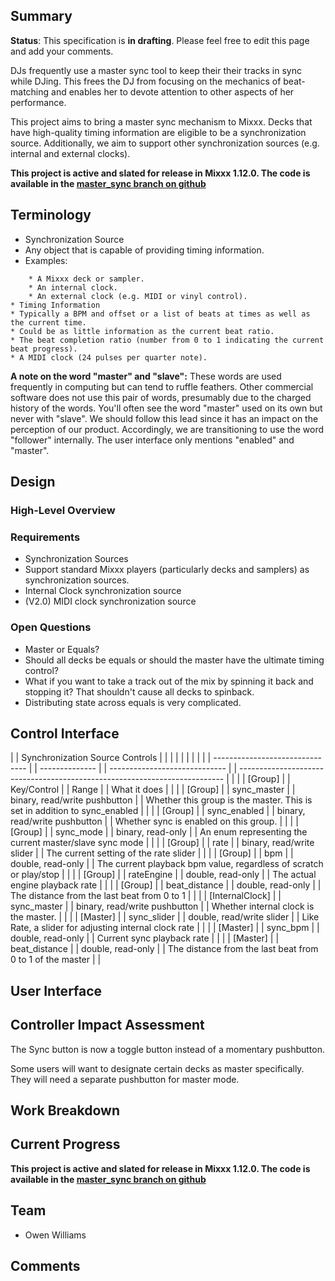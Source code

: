 ## Summary

**Status**: This specification is **in drafting**. Please feel free to
edit this page and add your comments.

DJs frequently use a master sync tool to keep their their tracks in sync
while DJing. This frees the DJ from focusing on the mechanics of
beat-matching and enables her to devote attention to other aspects of
her performance.

This project aims to bring a master sync mechanism to Mixxx. Decks that
have high-quality timing information are eligible to be a
synchronization source. Additionally, we aim to support other
synchronization sources (e.g. internal and external clocks).

**This project is active and slated for release in Mixxx 1.12.0. The
code is available in the [master\_sync branch on
github](https://github.com/mixxxdj/mixxx/tree/master_sync)**

## Terminology

  - Synchronization Source
  - Any object that is capable of providing timing information.
  - Examples:

<!-- end list -->

``` 
    * A Mixxx deck or sampler.
    * An internal clock.
    * An external clock (e.g. MIDI or vinyl control).
* Timing Information
* Typically a BPM and offset or a list of beats at times as well as the current time. 
* Could be as little information as the current beat ratio. 
* The beat completion ratio (number from 0 to 1 indicating the current beat progress).
* A MIDI clock (24 pulses per quarter note).
```

**A note on the word "master" and "slave":** These words are used
frequently in computing but can tend to ruffle feathers. Other
commercial software does not use this pair of words, presumably due to
the charged history of the words. You'll often see the word "master"
used on its own but never with "slave". We should follow this lead since
it has an impact on the perception of our product. Accordingly, we are
transitioning to use the word "follower" internally. The user interface
only mentions "enabled" and "master".

## Design

### High-Level Overview

### Requirements

  - Synchronization Sources
  - Support standard Mixxx players (particularly decks and samplers) as
    synchronization sources.
  - Internal Clock synchronization source
  - (V2.0) MIDI clock synchronization source

### Open Questions

  - Master or Equals?
  - Should all decks be equals or should the master have the ultimate
    timing control?
  - What if you want to take a track out of the mix by spinning it back
    and stopping it? That shouldn't cause all decks to spinback. 
  - Distributing state across equals is very complicated.

## Control Interface

|  | Synchronization Source Controls |  |                |  |                               |  |                                                                            |  |
|  | ------------------------------- |  | -------------- |  | ----------------------------- |  | -------------------------------------------------------------------------- |  |
|  | \[Group\]                       |  | Key/Control    |  | Range                         |  | What it does                                                               |  |
|  | \[Group\]                       |  | sync\_master   |  | binary, read/write pushbutton |  | Whether this group is the master. This is set in addition to sync\_enabled |  |
|  | \[Group\]                       |  | sync\_enabled  |  | binary, read/write pushbutton |  | Whether sync is enabled on this group.                                     |  |
|  | \[Group\]                       |  | sync\_mode     |  | binary, read-only             |  | An enum representing the current master/slave sync mode                    |  |
|  | \[Group\]                       |  | rate           |  | binary, read/write slider     |  | The current setting of the rate slider                                     |  |
|  | \[Group\]                       |  | bpm            |  | double, read-only             |  | The current playback bpm value, regardless of scratch or play/stop         |  |
|  | \[Group\]                       |  | rateEngine     |  | double, read-only             |  | The actual engine playback rate                                            |  |
|  | \[Group\]                       |  | beat\_distance |  | double, read-only             |  | The distance from the last beat from 0 to 1                                |  |
|  | \[InternalClock\]               |  | sync\_master   |  | binary, read/write pushbutton |  | Whether internal clock is the master.                                      |  |
|  | \[Master\]                      |  | sync\_slider   |  | double, read/write slider     |  | Like Rate, a slider for adjusting internal clock rate                      |  |
|  | \[Master\]                      |  | sync\_bpm      |  | double, read-only             |  | Current sync playback rate                                                 |  |
|  | \[Master\]                      |  | beat\_distance |  | double, read-only             |  | The distance from the last beat from 0 to 1 of the master                  |  |

## User Interface

## Controller Impact Assessment

The Sync button is now a toggle button instead of a momentary
pushbutton.

Some users will want to designate certain decks as master specifically.
They will need a separate pushbutton for master mode.

## Work Breakdown

## Current Progress

**This project is active and slated for release in Mixxx 1.12.0. The
code is available in the [master\_sync branch on
github](https://github.com/mixxxdj/mixxx/tree/master_sync)**

## Team

  - Owen Williams

## Comments
